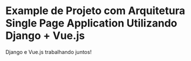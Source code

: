 # Example de Projeto com Arquitetura Single Page Application Utilizando Django + Vue.js
Django e Vue.js trabalhando juntos!
